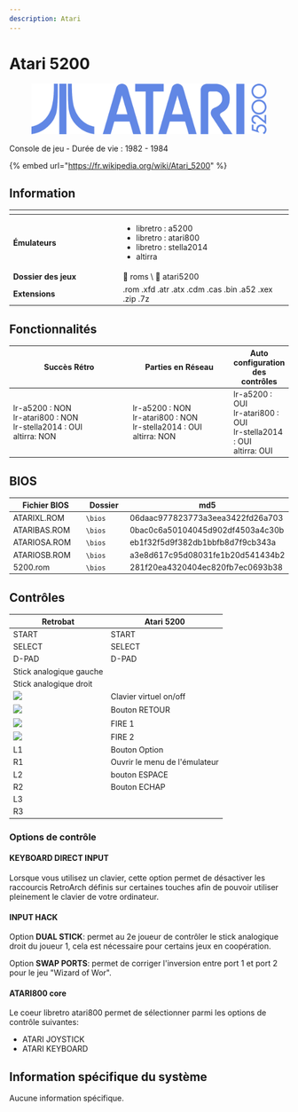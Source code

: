 ```yaml
---
description: Atari
---
```


# Atari 5200

<div align="left"><figure><img src="https://raw.githubusercontent.com/fabricecaruso/es-theme-carbon/52ff37c9e265587d006945a2ba695b5a962b3a3d/art/logos/atari5200.svg" alt=""><figcaption></figcaption></figure></div>

Console de jeu - Durée de vie : 1982 - 1984

{% embed url="https://fr.wikipedia.org/wiki/Atari_5200" %}

## Information

<table data-header-hidden><thead><tr><th width="184"></th><th></th><th data-hidden></th></tr></thead><tbody><tr><td><strong>Émulateurs</strong></td><td><ul><li>libretro : a5200</li><li>libretro : atari800</li><li>libretro : stella2014</li><li>altirra</li></ul></td><td></td></tr><tr><td><strong>Dossier des jeux</strong></td><td><span data-gb-custom-inline data-tag="emoji" data-code="1f4c1">📁</span> roms \ <span data-gb-custom-inline data-tag="emoji" data-code="1f4c2">📂</span> atari5200</td><td></td></tr><tr><td><strong>Extensions</strong></td><td>.rom .xfd .atr .atx .cdm .cas .bin .a52 .xex .zip .7z</td><td></td></tr></tbody></table>

## Fonctionnalités

<table><thead><tr><th width="245">Succès Rétro</th><th width="200">Parties en Réseau</th><th>Auto configuration des contrôles</th></tr></thead><tbody><tr><td>lr-a5200 : NON<br>lr-atari800 : NON<br>lr-stella2014 : OUI<br>altirra: NON</td><td>lr-a5200 : NON<br>lr-atari800 : NON<br>lr-stella2014 : OUI<br>altirra: NON</td><td>lr-a5200 : OUI<br>lr-atari800 : OUI<br>lr-stella2014 : OUI<br>altirra: OUI</td></tr></tbody></table>

## BIOS

<table><thead><tr><th width="193">Fichier BIOS</th><th width="142.03610108303252">Dossier</th><th>md5</th></tr></thead><tbody><tr><td>ATARIXL.ROM</td><td><code>\bios</code></td><td>06daac977823773a3eea3422fd26a703</td></tr><tr><td>ATARIBAS.ROM</td><td><code>\bios</code></td><td>0bac0c6a50104045d902df4503a4c30b</td></tr><tr><td>ATARIOSA.ROM</td><td><code>\bios</code></td><td>eb1f32f5d9f382db1bbfb8d7f9cb343a</td></tr><tr><td>ATARIOSB.ROM</td><td><code>\bios</code></td><td>a3e8d617c95d08031fe1b20d541434b2</td></tr><tr><td>5200.rom</td><td><code>\bios</code></td><td>281f20ea4320404ec820fb7ec0693b38</td></tr></tbody></table>

## Contrôles

| Retrobat                                          | Atari 5200                    |
| ------------------------------------------------- | ----------------------------- |
| START                                             | START                         |
| SELECT                                            | SELECT                        |
| D-PAD                                             | D-PAD                         |
| Stick analogique gauche                           |                               |
| Stick analogique droit                            |                               |
| ![](<../../../../.gitbook/assets/image (33).png>) | Clavier virtuel on/off        |
| ![](<../../../../.gitbook/assets/image (20).png>) | Bouton RETOUR                 |
| ![](<../../../../.gitbook/assets/image (7).png>)  | FIRE 1                        |
| ![](<../../../../.gitbook/assets/image (35).png>) | FIRE 2                        |
| L1                                                | Bouton Option                 |
| R1                                                | Ouvrir le menu de l'émulateur |
| L2                                                | bouton ESPACE                 |
| R2                                                | Bouton ECHAP                  |
| L3                                                |                               |
| R3                                                |                               |

### Options de contrôle

#### KEYBOARD DIRECT INPUT

Lorsque vous utilisez un clavier, cette option permet de désactiver les raccourcis RetroArch définis sur certaines touches afin de pouvoir utiliser pleinement le clavier de votre ordinateur.

#### INPUT HACK

Option **DUAL STICK**: permet au 2e joueur de contrôler le stick analogique droit du joueur 1, cela est nécessaire pour certains jeux en coopération.

Option **SWAP PORTS**: permet de corriger l'inversion entre port 1 et port 2 pour le jeu "Wizard of Wor".

#### ATARI800 core

Le coeur libretro atari800 permet de sélectionner parmi les options de contrôle suivantes:

* ATARI JOYSTICK
* ATARI KEYBOARD

## Information spécifique du système

Aucune information spécifique.
